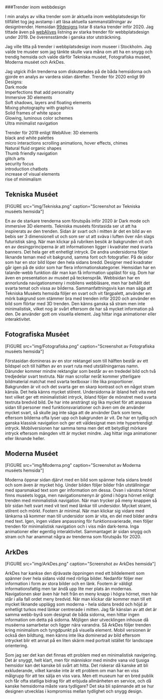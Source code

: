 ###Trender inom webbdesign 

I min analys av vilka trender som är aktuella inom webbplatsdesign för tillfället tog jag avstamp i att läsa aktuella
sammanställningar av designtrender. 
Hemsidan [99designs](https://99designs.com.au/blog/trends/web-design-trends/) listar 8 starka trender inför 2020. Jag
tittade även på [webAlives](https://www.webalive.com.au/web-design-trends-2019/) listning av starka trender för 
webbplatsdesign under 2019. De överensstämde i ganska stor utsträckning. 

Jag ville titta på trender i webbplatsdesign inom museer i Stockholm. Jag valde tre muséer som jag tänkte skulle vara måna 
om att ha en snygg och trendig hemsida och valde därför Tekniska muséet, Fotografiska muséet, Moderna muséet och ArkDes.


Jag utgick ifrån trenderna som diskuterades på de båda hemsidorna och gjorde en analys av vardera sidan därefter. 
Trender för 2020 enligt 99 Designs:    
Dark mode   
Imperfections that add personality  
Immersive 3D elements   
Soft shadows, layers and floating elements  
Mixing photography with graphics   
Solid frames of white space   
Glowing, luminous color schemes  
Ultra minimalist navigation   

Trender för 2019 enligt WebAlive:
3D elements   
black and white palettes   
micro interactions scrolling animations, hover effects, chimes   
Natural fluid organic shapes   
Thumb friendly navigation   
glitch arts  
security focus   
introduction chatbots   
increase of visual elements  
rise of minimalism    


Tekniska Muséet
----

[FIGURE src="img/Tekniska.png" caption="Screenshot av Tekniska muséets hemsida"]

En av de starkare trenderna som förutspås inför 2020 är Dark mode och immersive 3D elements. Tekniska muséets förstasida 
ser ut att ha inspirerats av den trenden. Sidan är svart och i mitten är det en bild av en bebis 
ser 3 dimensionell ut och som ser ut att sväva i luften över nån slags futuristisk säng. 
När man klickar på rubriken besök är bakgrunden vit och en av desingprinciperna är att informationen ligger i kvadrater 
med svarta banners. 
Det hela ger ett enhetligt intryck. De andra undersidorna följer liknande teman med vit bakgrund, 
samma font och fotografier. På de sidor som har en stor bild löper den hela sidans bredd. 
Designer med kvadrater går igen på de sidor som har flera informationskategorier. 
Hemsidan har en talande-webb funktion där man kan få information uppläst för sig. Dom har även en presentation av 
muséet på teckenspråk. Webbsidan har en annorlunda navigationsmeny i mobilens webbläsare, men har behållt det svarta temat
och vissa av bilderna. 
Sammanfattningsvis kan man säga att Tekniska Muséets hemsida följer en svart och vit färgpalett, använder en mörk bakgrund 
som stämmer bra med trenden inför 2020 och använder en bild som flörtar med 3D trenden. Den känns ganska så stram men 
inte minimalistisk, vilket nog är svårt eftersom de har så mycket information på den. De använder gott om 
visuella element. Jag hittar inga animationer eller 
interaktivitet. 

Fotografiska Muséet
----

[FIGURE src="img/Fotografiska.png" caption="Screenshot av Fotografiska muséets hemsida"]


Förstasidan domineras av en stor rektangel som till hälften består av ett bildspel och till hälften av en svart ruta med 
utställningarnas namn. Därunder kommer mindre rektanglar som består av en trededel bild och två tredjedelar svart textruta. 
När man scrollar neråt kommer ytterligare bildmaterial matchat med svarta textboxar i lite lika proportioner.
Bakgrunden är vit och det svarta ger en skarp kontrast och en något stram känsla. Det hela känns mycket stilrent. 
Undersidorna är ibland helt vita med text vilket ger ett minimalistiskt intryck, ibland följer de mönstret med svarta textruta
bredvid bild. 
De har inte ansträngt sig lika mycket för att anpassa sidan till personer med funktionsvariationer och även om de använder 
mycket svart, så skulle jag inte säga att de använder Dark som tema, eftersom bilderna ofta lyser upp och bakgrunden är vit. 
De har en tydlig och ganska klassisk navigation och ger ett väldesignat men inte hypertrendigt intryck. Mobilversionen har
samma tema men det ett betydligt mörkare intryck eftersom mängden vitt är mycket mindre. Jag hittar inga animationer eller 
liknande heller.


Moderna Muséet 
----

[FIGURE src="img/Moderna.png" caption="Screenshot av Moderna muséets hemsida"]

Moderna öppnar sidan djärvt med en bild som spänner hela sidans bredd och som även är mycket hög. Under bilden följer 
bilder från utställningar med sparsmakad text som ger information om dessa. Ovan i vänstra hörnet 
finns muséets logga, men navigationsmenyn är gömd i högra hörnet enligt trenden med minimalistisk navigation. När man 
trycker på meny knappen så blir sidan helt svart med vit text med länkar till undersidor. Mycket stramt, stilrent och mörkt. 
Footern är minimal. När man klickar sig vidare med länkarna så kommer
man till undersidor som är vita, en del med bilder andra med text. Igen, ingen vidare anpassning för funktionsvarierade, 
men följer trenden för minimalistisk navigation och i viss mån dark-tema. Inga animationer eller egentlig interaktivitet.
Sammantaget är sidan snygg och stram och har anammat några av trenderna som förutspås för 2020. 


ArkDes
----

[FIGURE src="img/ArkDes.png" caption="Screenshot av ArkDes hemsida"]

ArkDes har kankse den djrävaste öppningen med ett bildelement som spänner över hela sidans vidd med rörliga bilder. Nedanför
följer mer information i form av stora bilder och en länk. Footern är väldigt informationsfattig men tar ändå upp lite mer
plats än modernas. Navigationen sker även här helt från en meny knapp i högra hörnet, men här står i alla fall ordet meny 
bredvid. När man klickar där kommer man till ett mycket liknande upplägg som moderna - hela sidans bredd och höjd är enhetligt 
turkos med länkar centrerade i mitten. Jag får känslan av att det är samma webb-byrå som designat de båda sidorna, men hittar
ingen information om detta på sidorna. Möjligen sker utvecklingen inhouse då muséerna samarbetar och ligger nära varandra.
Så ArkDes följer trenden kring minimalism och tyngdpunkt på visuella element. Mobil versionen är också den bildtung, men 
känns inte lika dominerad av bild eftersom intrycket blir ett annat på en liten skärm med portrait istället för landscape  
orientering. 

Som jag ser det kan det finnas ett problem med en minimalistisk navigering. Det är snyggt, helt klart, men för människor
med mindre vana vid tjusiga hemsidor kan det kanske bli svårt att hitta. Det riskerar då kanske att bli exkluderande, vilket
kanske inte är ett problem om man har en viss målgrupp för att tex sälja en viss vara. Men ett museum har en bred publik 
och får ofta statliga bidrag för att erbjuda allmänheten en service, och då kanske hemsidorna måste vara tydligare? 
Det ska bli spännande att se hur designen utvecklas i kompromiss mellan tydlighet och snygg design. 

